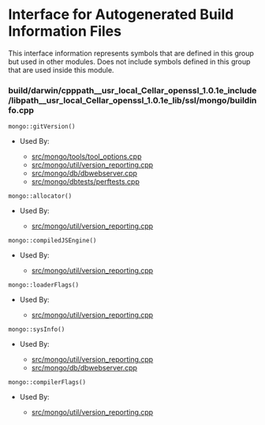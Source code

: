 
# Interface for Autogenerated Build Information Files
This interface information represents symbols that are defined in this group but used in other modules.  Does not include symbols defined in this group that are used inside this module.

### build/darwin/cpppath\_\_usr\_local\_Cellar\_openssl\_1.0.1e\_include/libpath\_\_usr\_local\_Cellar\_openssl\_1.0.1e\_lib/ssl/mongo/buildinfo.cpp

<div></div>

    mongo::gitVersion()

- Used By:

    - [src/mongo/tools/tool\_options.cpp](../../../../tools/tools)
    - [src/mongo/util/version\_reporting.cpp](../../../../utilities/utilities)
    - [src/mongo/db/dbwebserver.cpp](../../../../network/web\_server)
    - [src/mongo/dbtests/perftests.cpp](../../../../tests/unit\_tests)

<div></div>

    mongo::allocator()

- Used By:

    - [src/mongo/util/version\_reporting.cpp](../../../../utilities/utilities)

<div></div>

    mongo::compiledJSEngine()

- Used By:

    - [src/mongo/util/version\_reporting.cpp](../../../../utilities/utilities)

<div></div>

    mongo::loaderFlags()

- Used By:

    - [src/mongo/util/version\_reporting.cpp](../../../../utilities/utilities)

<div></div>

    mongo::sysInfo()

- Used By:

    - [src/mongo/util/version\_reporting.cpp](../../../../utilities/utilities)
    - [src/mongo/db/dbwebserver.cpp](../../../../network/web\_server)

<div></div>

    mongo::compilerFlags()

- Used By:

    - [src/mongo/util/version\_reporting.cpp](../../../../utilities/utilities)
